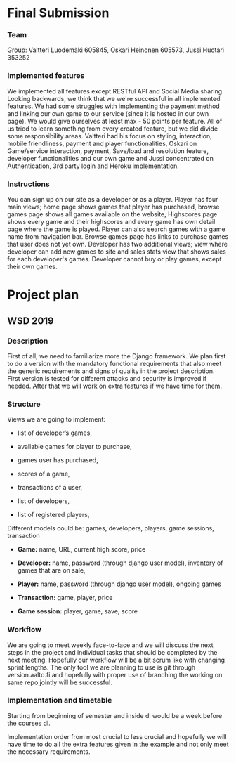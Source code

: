 <h1>Final Submission</h1>

<h3>Team</h3>

Group: Valtteri Luodemäki 605845, Oskari Heinonen 605573, Jussi Huotari 353252

<h3>Implemented features</h3>

We implemented all features except RESTful API and Social Media sharing. Looking backwards, we think that we we're successful in all implemented features. We had some struggles with implementing the payment method and linking our own game to our service (since it is hosted in our own page). We would give ourselves at least max - 50 points per feature. All of us tried to learn something from every created feature, but we did divide some responsibility areas. Valtteri had his focus on styling, interaction, mobile friendliness, payment and player functionalities, Oskari on Game/service interaction, payment, Save/load and resolution feature, developer functionalities and our own game and Jussi concentrated on Authentication, 3rd party login and Heroku implementation.


<h3>Instructions</h3>

You can sign up on our site as a developer or as a player. Player has four main views; home page shows games that player has purchased, browse games page shows all games available on the website, Highscores page shows every game and their highscores and every game has own detail page where the game is played. Player can also search games with a game name from navigation bar. Browse games page has links to purchase games that user does not yet own. Developer has two additional views; view where developer can add new games to site and sales stats view that shows sales for each developer's games. Developer cannot buy or play games, except their own games.




<h1>Project plan</h1>

<h2>WSD 2019</h2>





<h3>Description</h3>

First of all, we need to familiarize more the Django framework. We plan first to do a version with the mandatory functional requirements that also meet the generic requirements and signs of quality in the project description. First version is tested for different attacks and security is improved if needed. After that we will work on extra features if we have time for them.  



<h3>Structure</h3>

Views we are going to implement:  

- list of developer’s games,  

- available games for player to purchase,  

- games user has purchased,  

- scores of a game,

- transactions of a user,  

- list of developers,  

- list of registered players,  



Different models could be:  games, developers, players, game sessions, transaction  

- <b>Game:</b> name, URL, current high score, price

- <b>Developer:</b> name, password (through django user model), inventory of games that are on sale,   

- <b>Player:</b> name, password (through django user model), ongoing games

- <b>Transaction:</b> game, player, price

- <b>Game session:</b> player, game, save, score  



<h3>Workflow</h3>

We are going to meet weekly face-to-face and we will discuss the next steps in the project and individual tasks that should be completed by the next meeting. Hopefully our workflow will be a bit scrum like with changing sprint lengths. The only tool we are planning to use is git through version.aalto.fi and hopefully with proper use of branching the working on same repo jointly will be successful.



<h3>Implementation and timetable</h3>

Starting from beginning of semester and inside dl would be a week before the courses dl.

Implementation order from most crucial to less crucial and hopefully we will have time to do all the extra features given in the example and not only meet the necessary requirements.
